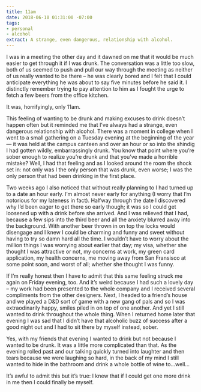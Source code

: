 ```yaml
---
title: 11am
date: 2018-06-10 01:31:00 -07:00
tags:
- personal
- alcohol
extract: A strange, even dangerous, relationship with alcohol.
---
```


I was in a meeting the other day and it dawned on me that it would be much easier to get through it if I was drunk. The conversation was a little too slow, both of us seemed to push and pull our way through the meeting as neither of us really wanted to be there – he was clearly bored and I felt that I could anticipate everything he was about to say five minutes before he said it. I distinctly remember trying to pay attention to him as I fought the urge to fetch a few beers from the office kitchen. 

It was, horrifyingly, only 11am.

This feeling of wanting to be drunk and making excuses to drink doesn’t happen often but it reminded me that I’ve always had a strange, even dangerous relationship with alcohol. There was a moment in college when I went to a small gathering on a Tuesday evening at the beginning of the year — it was held at the campus canteen and over an hour or so into the shindig I had gotten wildly, embarrassingly drunk. You know that point where you’re sober enough to realize you’re drunk and that you’ve made a horrible mistake? Well, I had that feeling and as I looked around the room the shock set in: not only was I the only person that was drunk, even worse; I was the only person that had been drinking in the first place.

Two weeks ago I also noticed that without really planning to I had turned up to a date an hour early. I’m almost never early for anything (I worry that I’m notorious for my lateness in fact). Halfway through the date I discovered why I’d been eager to get there so early though; it was so I could get loosened up with a drink before she arrived. And I was relieved that I had, because a few sips into the third beer and all the anxiety blurred away into the background. With another beer thrown in on top the locks would disengage and I knew I could be charming and funny and sweet without having to try so damn hard all the time. I wouldn’t have to worry about the million things I was worrying about earlier that day; my visa, whether she thought I was attractive or not, my concerns at work, my green card application, my health concerns, me moving away from San Fransisco at some point soon, and worst of all; whether she thought I was funny.

If I’m really honest then I have to admit that this same feeling struck me again on Friday evening, too. And it’s weird because I had such a lovely day – my work had been presented to the whole company and I received several compliments from the other designers. Next, I headed to a friend’s house and we played a D&D sort of game with a new gang of pals and so I was extraodinarily happy, smiles piled in on top of one another. And yet I still wanted to drink throughout the whole thing. When I returned home later that evening I was sad that I didn’t have that alcoholic buzz of success after a good night out and I had to sit there by myself instead, sober.

Yes, with my friends that evening I wanted to drink but not because I wanted to be drunk. It was a little more complicated than that. As the evening rolled past and our talking quickly turned into laughter and then tears because we were laughing so hard, in the back of my mind I still wanted to hide in the bathroom and drink a whole bottle of wine to…well… 

It’s awful to admit this but it’s true: I knew that if I could get one more drink in me then I could finally be myself.
